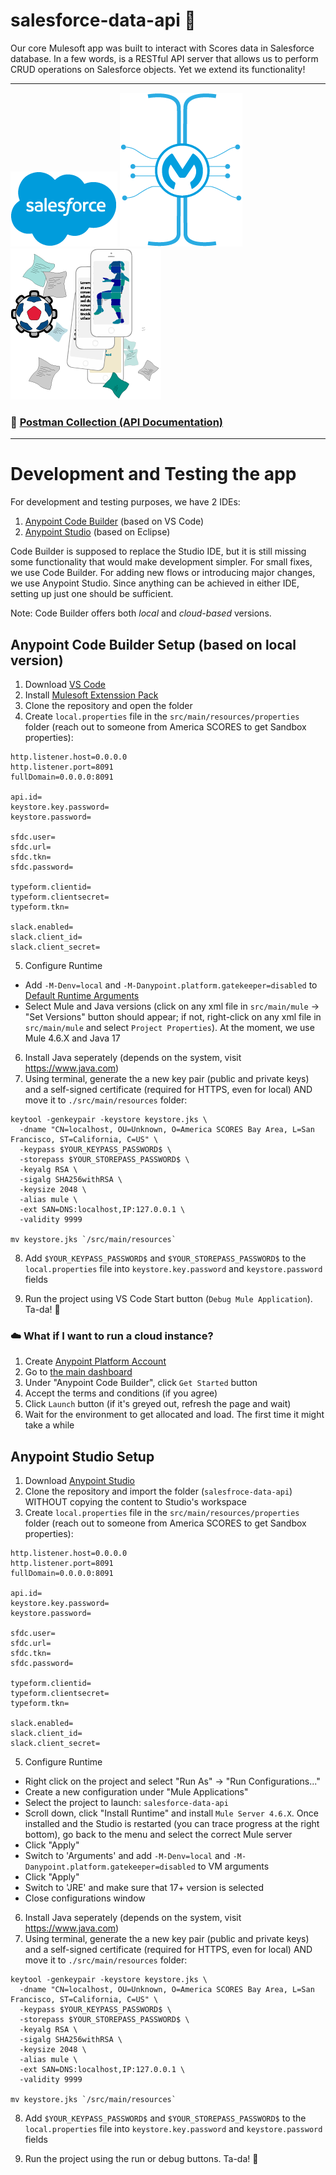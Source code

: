 # salesforce-data-api 📡

Our core Mulesoft app was built to interact with Scores data in Salesforce database. In a few words, is a RESTful API server that allows us to perform CRUD operations on Salesforce objects. Yet we extend its functionality! 

---
![](https://github.com/AmericaSCORESBayArea/scoreslabs/blob/main/images/Salesforce_logo_basic.png)
![](https://github.com/AmericaSCORESBayArea/scoreslabs/blob/main/images/ASBA_mule-API-logo.png)
![](https://github.com/AmericaSCORESBayArea/scoreslabs/blob/main/images/ASBA_Scores-Apps.png)

### 🕺  [Postman Collection (API Documentation)](https://github.com/AmericaSCORESBayArea/salesforce-data-api/blob/master/docs/Scores%20-%20Salesforce%20Data%20API.postman_collection.json)

---
# Development and Testing the app

For development and testing purposes, we have 2 IDEs:
1) [Anypoint Code Builder](https://www.mulesoft.com/platform/api/anypoint-code-builder) (based on VS Code)
2) [Anypoint Studio](https://www.mulesoft.com/platform/studio) (based on Eclipse)

Code Builder is supposed to replace the Studio IDE, but it is still missing some functionality that would make development simpler. For small fixes, we use Code Builder. For adding new flows or introducing major changes, we use Anypoint Studio. Since anything can be achieved in either IDE, setting up just one should be sufficient.

Note: Code Builder offers both *local* and *cloud-based* versions. 

## Anypoint Code Builder Setup (based on local version)

1. Download [VS Code](https://code.visualstudio.com/)
2. Install [Mulesoft Extenssion Pack](https://marketplace.visualstudio.com/items?itemName=salesforce.mule-dx-extension-pack)
3. Clone the repository and open the folder 
4. Create `local.properties` file in the `src/main/resources/properties` folder (reach out to someone from America SCORES to get Sandbox properties):
```properties
http.listener.host=0.0.0.0
http.listener.port=8091
fullDomain=0.0.0.0:8091

api.id=
keystore.key.password=
keystore.password=
 
sfdc.user=
sfdc.url=
sfdc.tkn=
sfdc.password=

typeform.clientid=
typeform.clientsecret=
typeform.tkn=

slack.enabled=
slack.client_id=
slack.client_secret=    
```

5. Configure Runtime
-  Add `-M-Denv=local` and `-M-Danypoint.platform.gatekeeper=disabled` to [Default Runtime Arguments](https://docs.mulesoft.com/anypoint-code-builder/ref-mule-settings)
-  Select Mule and Java versions 
(click on any xml file in `src/main/mule` -> "Set Versions" button should appear; if not, right-click on any xml file in `src/main/mule` and select `Project Properties`). At the moment, we use Mule 4.6.X and Java 17
6. Install Java seperately (depends on the system, visit https://www.java.com)
7. Using terminal, generate the a new key pair (public and private keys) and a self-signed certificate (required for HTTPS, even for local) AND move it to `./src/main/resources` folder:
```
keytool -genkeypair -keystore keystore.jks \
  -dname "CN=localhost, OU=Unknown, O=America SCORES Bay Area, L=San Francisco, ST=California, C=US" \
  -keypass $YOUR_KEYPASS_PASSWORD$ \
  -storepass $YOUR_STOREPASS_PASSWORD$ \
  -keyalg RSA \
  -sigalg SHA256withRSA \
  -keysize 2048 \
  -alias mule \
  -ext SAN=DNS:localhost,IP:127.0.0.1 \
  -validity 9999

mv keystore.jks `/src/main/resources`
```
8. Add `$YOUR_KEYPASS_PASSWORD$` and `$YOUR_STOREPASS_PASSWORD$` to the `local.properties` file into `keystore.key.password` and 
`keystore.password` fields

9. Run the project using VS Code Start button (`Debug Mule Application`). Ta-da! 🚀

### ☁️ What if I want to run a cloud instance?

1. Create [Anypoint Platform Account](https://anypoint.mulesoft.com/login/)
2. Go to [the main dashboard](https://anypoint.mulesoft.com/)
3. Under "Anypoint Code Builder", click `Get Started` button
4. Accept the terms and conditions (if you agree)
5. Click `Launch` button (if it's greyed out, refresh the page and wait)
6. Wait for the environment to get allocated and load. The first time it might take a while

## Anypoint Studio Setup

1. Download [Anypoint Studio](https://www.mulesoft.com/lp/dl/anypoint-mule-studio)
2. Clone the repository and import the folder (`salesfroce-data-api`) WITHOUT copying the content to Studio's workspace
3. Create `local.properties` file in the `src/main/resources/properties` folder (reach out to someone from America SCORES to get Sandbox properties):
```properties
http.listener.host=0.0.0.0
http.listener.port=8091
fullDomain=0.0.0.0:8091

api.id=
keystore.key.password=
keystore.password=
 
sfdc.user=
sfdc.url=
sfdc.tkn=
sfdc.password=

typeform.clientid=
typeform.clientsecret=
typeform.tkn=

slack.enabled=
slack.client_id=
slack.client_secret=    
```

5. Configure Runtime
- Right click on the project and select "Run As" -> "Run Configurations..."
- Create a new configuration under "Mule Applications"
- Select the project to launch: `salesforce-data-api`
- Scroll down, click "Install Runtime" and install `Mule Server 4.6.X`. Once installed and the Studio is restarted (you can trace progress at the right bottom), go back to the menu and select the correct Mule server
- Click "Apply"
- Switch to 'Arguments' and  add `-M-Denv=local` and `-M-Danypoint.platform.gatekeeper=disabled` to VM arguments
- Click "Apply"
- Switch to 'JRE' and make sure that 17+ version is selected
- Close configurations window

6. Install Java seperately (depends on the system, visit https://www.java.com)
7. Using terminal, generate the a new key pair (public and private keys) and a self-signed certificate (required for HTTPS, even for local) AND move it to `./src/main/resources` folder:
```
keytool -genkeypair -keystore keystore.jks \
  -dname "CN=localhost, OU=Unknown, O=America SCORES Bay Area, L=San Francisco, ST=California, C=US" \
  -keypass $YOUR_KEYPASS_PASSWORD$ \
  -storepass $YOUR_STOREPASS_PASSWORD$ \
  -keyalg RSA \
  -sigalg SHA256withRSA \
  -keysize 2048 \
  -alias mule \
  -ext SAN=DNS:localhost,IP:127.0.0.1 \
  -validity 9999

mv keystore.jks `/src/main/resources`
```
8. Add `$YOUR_KEYPASS_PASSWORD$` and `$YOUR_STOREPASS_PASSWORD$` to the `local.properties` file into `keystore.key.password` and 
`keystore.password` fields

9. Run the project using the run or debug buttons. Ta-da! 🚀
